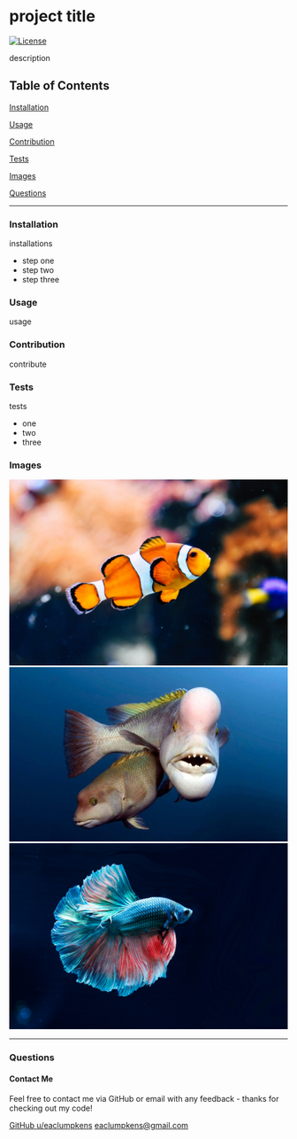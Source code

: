 
# project title
[![License](https://img.shields.io/badge/license-Apache-orange)](https://opensource.org/licenses)

description

## Table of Contents

[Installation](#installation)

[Usage](#usage)

[Contribution](#contribution)

[Tests](#tests)

[Images](#images)

[Questions](#questions)

----

<a name="installation"></a>
### Installation

installations 
 * step one 
 * step two 
 * step three

<a name="usage"></a>
### Usage

usage

<a name="contribution"></a>
### Contribution

contribute

<a name="tests"></a>
### Tests

tests 
 * one 
 * two 
 * three

<a name="images"></a>
### Images

![image](./assets/images/fish-01.jpg) 
![image](./assets/images/fish-02.jpg) 
![image](./assets/images/fish-03.jpg) 


----

<a name="questions"></a>
### Questions
#### Contact Me

Feel free to contact me via GitHub or email with any feedback - thanks for checking out my code!

[GitHub u/eaclumpkens](https://github.com/eaclumpkens)
eaclumpkens@gmail.com

